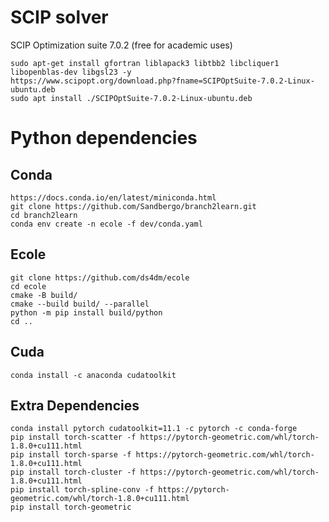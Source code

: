 
# SCIP solver

SCIP Optimization suite 7.0.2 (free for academic uses)

```
sudo apt-get install gfortran liblapack3 libtbb2 libcliquer1 libopenblas-dev libgsl23 -y
https://www.scipopt.org/download.php?fname=SCIPOptSuite-7.0.2-Linux-ubuntu.deb
sudo apt install ./SCIPOptSuite-7.0.2-Linux-ubuntu.deb
```


# Python dependencies

## Conda
```
https://docs.conda.io/en/latest/miniconda.html
git clone https://github.com/Sandbergo/branch2learn.git
cd branch2learn
conda env create -n ecole -f dev/conda.yaml
```


## Ecole
```
git clone https://github.com/ds4dm/ecole
cd ecole
cmake -B build/
cmake --build build/ --parallel
python -m pip install build/python
cd ..
```

## Cuda

```
conda install -c anaconda cudatoolkit
```

## Extra Dependencies

```
conda install pytorch cudatoolkit=11.1 -c pytorch -c conda-forge
pip install torch-scatter -f https://pytorch-geometric.com/whl/torch-1.8.0+cu111.html
pip install torch-sparse -f https://pytorch-geometric.com/whl/torch-1.8.0+cu111.html
pip install torch-cluster -f https://pytorch-geometric.com/whl/torch-1.8.0+cu111.html
pip install torch-spline-conv -f https://pytorch-geometric.com/whl/torch-1.8.0+cu111.html
pip install torch-geometric
```
